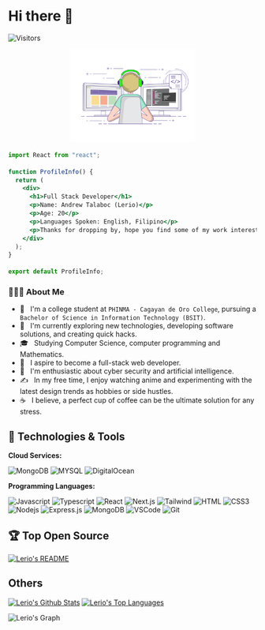 <!-- Intro  -->

# Hi there 👋

![Visitors](https://visitor-badge.laobi.icu/badge?page_id=officiallerio.officiallerio)

<p align="center"><a href="https://anuraghazra.github.io"><img width="50%" alt="Hello, I'm Anurag. I do open source!" src="https://raw.githubusercontent.com/devSouvik/devSouvik/master/gif3.gif" /></a></p>

```jsx
import React from "react";

function ProfileInfo() {
  return (
    <div>
      <h1>Full Stack Developer</h1>
      <p>Name: Andrew Talaboc (Lerio)</p>
      <p>Age: 20</p>
      <p>Languages Spoken: English, Filipino</p>
      <p>Thanks for dropping by, hope you find some of my work interesting.</p>
    </div>
  );
}

export default ProfileInfo;
```

<h3> 👨🏻‍💻 About Me </h3>

- 🔭 &nbsp; I'm a college student at `PHINMA - Cagayan de Oro College`, pursuing a `Bachelor of Science in Information Technology (BSIT)`.
- 🤔 &nbsp; I'm currently exploring new technologies, developing software solutions, and creating quick hacks.
- 🎓 &nbsp; Studying Computer Science, computer programming and Mathematics.
- 💼 &nbsp; I aspire to become a full-stack web developer.
- 🌱 &nbsp; I'm enthusiastic about cyber security and artificial intelligence.
- ✍️ &nbsp; In my free time, I enjoy watching anime and experimenting with the latest design trends as hobbies or side hustles.
- ☕ &nbsp; I believe, a perfect cup of coffee can be the ultimate solution for any stress.

## 🔧 Technologies & Tools

**Cloud Services:**

![MongoDB](https://img.shields.io/badge/Database-MongoDB-informational?style=for-the-badge&logoColor=white&logo=mongodb&labelColor=4DB33D&color=3F3E42)
![MYSQL](https://img.shields.io/badge/Database-MYSQL-informational?style=for-the-badge&logo=mysql&logoColor=white&labelColor=orange&color=3F3E42)
![DigitalOcean](https://img.shields.io/badge/Cloud-DigitalOcean-informational?style=for-the-badge&logo=digitalocean&logoColor=white&labelColor=267fab&color=3F3E42)

**Programming Languages:**

![Javascript](https://img.shields.io/badge/Javascript-F0DB4F?style=for-the-badge&labelColor=black&logo=javascript&logoColor=F0DB4F)
![Typescript](https://img.shields.io/badge/Typescript-007acc?style=for-the-badge&labelColor=black&logo=typescript&logoColor=007acc)
![React](https://img.shields.io/badge/-React-61DBFB?style=for-the-badge&labelColor=black&logo=react&logoColor=61DBFB)
![Next.js](https://img.shields.io/badge/next.js-000000?style=for-the-badge&logo=nextdotjs&logoColor=white)
![Tailwind](https://img.shields.io/badge/Tailwind_CSS-092749?style=for-the-badge&logo=tailwindcss&logoColor=06B6D4&labelColor=000000)
![HTML](https://img.shields.io/badge/HTML5-E34F26?style=for-the-badge&logo=html5&logoColor=white)
![CSS3](https://img.shields.io/badge/CSS3-1572B6?style=for-the-badge&logo=css3&logoColor=white)
![Nodejs](https://img.shields.io/badge/Nodejs-3C873A?style=for-the-badge&labelColor=black&logo=node.js&logoColor=3C873A)
![Express.js](https://img.shields.io/badge/Express.js-000000?style=for-the-badge&logo=express&logoColor=white)
![MongoDB](https://img.shields.io/badge/MongoDB-4EA94B?style=for-the-badge&logo=mongodb&logoColor=white)
![VSCode](https://img.shields.io/badge/Visual_Studio-0078d7?style=for-the-badge&logo=visual%20studio&logoColor=white)
![Git](https://img.shields.io/badge/Git-F05032?style=for-the-badge&logo=git&logoColor=white)

## 🏆 Top Open Source

<!-- [![LerioTV](https://github-readme-stats.vercel.app/api/pin/?username=alsiam&repo=web-projects&border_color=7F3FBF&bg_color=0D1117&title_color=C9D1D9&text_color=8B949E&icon_color=7F3FBF)](https://github.com/alsiam/web-projects)
[![Lerio's Portfolio](https://github-readme-stats.vercel.app/api/pin/?username=alsiam&repo=al-folio&border_color=7F3FBF&bg_color=0D1117&title_color=C9D1D9&text_color=8B949E&icon_color=7F3FBF)](https://github.com/alsiam/al-folio) -->

[![Lerio's README](https://github-readme-stats.vercel.app/api/pin/?username=officiallerio&repo=officiallerio&border_color=7F3FBF&bg_color=0D1117&title_color=C9D1D9&text_color=8B949E&icon_color=7F3FBF)](https://github.com/officiallerio/officiallerio)

## Others

<a> 
    <a href="https://github.com/officiallerio"><img alt="Lerio's Github Stats" src="https://denvercoder1-github-readme-stats.vercel.app/api?username=officiallerio&show_icons=true&count_private=true&theme=react&border_color=7F3FBF&bg_color=0D1117&title_color=F85D7F&icon_color=F8D866" height="192px" width="49.5%"/></a>
  <a href="https://github.com/officiallerio"><img alt="Lerio's Top Languages" src="https://github-readme-stats.vercel.app/api/top-langs/?username=officiallerio&size_weight=0.5&count_weight=0.5&layout=compact&theme=react&border_color=7F3FBF&bg_color=0D1117&title_color=F85D7F&icon_color=F8D866" height="192px" width="49.5%"/></a>
  <br/>
</a>

![Lerio's Graph](https://github-readme-activity-graph.vercel.app/graph?username=officiallerio&custom_title=Lerio's%20GitHub%20Activity%20Graph&bg_color=0D1117&color=7F3FBF&line=7F3FBF&point=7F3FBF&area_color=FFFFFF&title_color=FFFFFF&area=true)

